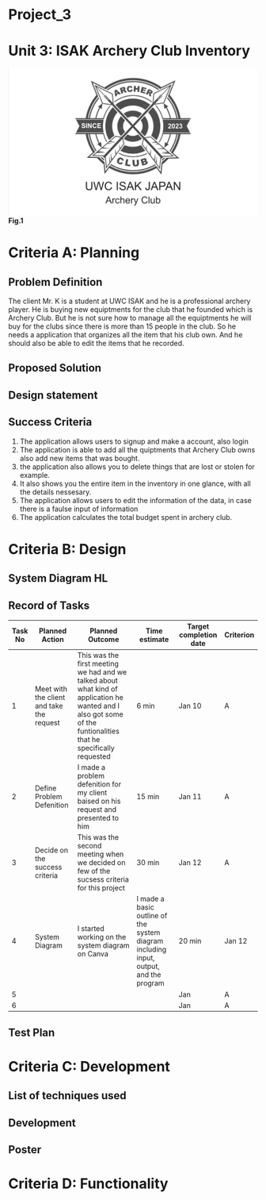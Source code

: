 # Project_3
# Unit 3: ISAK Archery Club Inventory

![Archery_club.png](https://github.com/Verlonskg/Project_3/blob/main/Archery%20club.png)
**Fig.1**

# Criteria A: Planning

## Problem Definition

The client Mr. K is a student at UWC ISAK and he is a professional archery player. He is buying new equiptments for the club that he founded which is Archery Club. But he is not sure how to manage all the equiptments he will buy for the clubs since there is more than 15 people in the club. So he needs a application that organizes all the item that his club own. And he should also be able to edit the items that he recorded.

## Proposed Solution



## Design statement



## Success Criteria

1. The application allows users to signup and make a account, also login
2. The application is able to add all the quiptments that Archery Club owns also add new items that was bought.
3. the application also allows you to delete things that are lost or stolen for example.
4. It also shows you the entire item in the inventory in one glance, with all the details nessesary.
5. The application allows users to edit the information of the data, in case there is a faulse input of information
6. The application calculates the total budget spent in archery club.


# Criteria B: Design

## System Diagram **HL**





## Record of Tasks
| Task No | Planned Action                                                | Planned Outcome                                                                                                 | Time estimate | Target completion date | Criterion |
|---------|---------------------------------------------------------------|-----------------------------------------------------------------------------------------------------------------|---------------|------------------------|-----------| 
| 1       | Meet with the client and take the request | This was the first meeting we had and we talked about what kind of application he wanted and I also got some of the funtionalities that he specifically requested | 6 min | Jan 10 | A
| 2       | Define Problem Defenition | I made a problem defenition for my client baised on his request and presented to him | 15 min | Jan 11 | A
| 3       | Decide on the success criteria | This was the second meeting when we decided on few of the sucsess criteria for this project | 30 min | Jan 12 | A
| 4       | System Diagram | I started working on the system diagram on Canva | I made a basic outline of the system diagram including input, output, and the program | 20 min | Jan 12 | A
| 5       |  |  |  | Jan  | A
| 6       |  |  |  | Jan  | A

## Test Plan

# Criteria C: Development

## List of techniques used

## Development



## Poster



# Criteria D: Functionality


